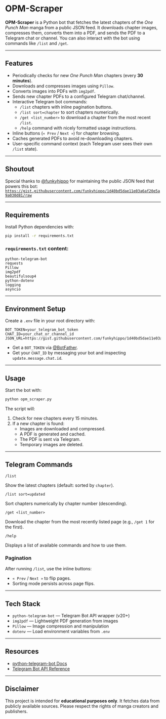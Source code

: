 # OPM-Scraper

**OPM-Scraper** is a Python bot that fetches the latest chapters of the *One Punch Man* manga from a public JSON feed. It downloads chapter images, compresses them, converts them into a PDF, and sends the PDF to a Telegram chat or channel. You can also interact with the bot using commands like `/list` and `/get`.

---

## Features

- Periodically checks for new *One Punch Man* chapters (every **30 minutes**).
- Downloads and compresses images using `Pillow`.
- Converts images into PDFs with `img2pdf`.
- Sends new chapter PDFs to a configured Telegram chat/channel.
- Interactive Telegram bot commands:
  - `/list` chapters with inline pagination buttons.
  - `/list sort=chapter` to sort chapters numerically.
  - `/get <list_number>` to download a chapter from the most recent `/list`.
  - `/help` command with nicely formatted usage instructions.
- Inline buttons (`« Prev` / `Next »`) for chapter browsing.
- Caches generated PDFs to avoid re-downloading chapters.
- User-specific command context (each Telegram user sees their own `/list` state).

---

## Shoutout

Special thanks to [@funkyhippo](https://gist.github.com/funkyhippo) for maintaining the public JSON feed that powers this bot:  
[`https://gist.githubusercontent.com/funkyhippo/1d40bd5dae11e03a6af20e5a9a030d81/raw`](https://gist.githubusercontent.com/funkyhippo/1d40bd5dae11e03a6af20e5a9a030d81/raw)


---

## Requirements

Install Python dependencies with:

```bash
pip install -r requirements.txt
```

### `requirements.txt` content:
```text
python-telegram-bot
requests 
Pillow 
img2pdf 
beautifulsoup4
python-dotenv
logging
asyncio
```

---

## Environment Setup

Create a `.env` file in your root directory with:

```env
BOT_TOKEN=your_telegram_bot_token
CHAT_ID=your_chat_or_channel_id
JSON_URL=https://gist.githubusercontent.com/funkyhippo/1d40bd5dae11e03a6af20e5a9a030d81/raw
```

- Get a `BOT_TOKEN` via [@BotFather](https://t.me/BotFather).
- Get your `CHAT_ID` by messaging your bot and inspecting `update.message.chat.id`.

---

## Usage

Start the bot with:

```bash
python opm_scraper.py
```

The script will:

1. Check for new chapters every 15 minutes.
2. If a new chapter is found:
   - Images are downloaded and compressed.
   - A PDF is generated and cached.
   - The PDF is sent via Telegram.
   - Temporary images are deleted.

---

## Telegram Commands

```text
/list
```
Show the latest chapters (default: sorted by `chapter`).

```text
/list sort=updated
```
Sort chapters numerically by chapter number (descending).

```text
/get <list_number>
```
Download the chapter from the most recently listed page (e.g., `/get 1` for the first).

```text
/help
```
Displays a list of available commands and how to use them.

### Pagination
After running `/list`, use the inline buttons:
- `« Prev` / `Next »` to flip pages.
- Sorting mode persists across page flips.

---

## Tech Stack

- `python-telegram-bot` — Telegram Bot API wrapper (v20+)
- `img2pdf` — Lightweight PDF generation from images
- `Pillow` — Image compression and manipulation
- `dotenv` — Load environment variables from `.env`

---

## Resources

- [python-telegram-bot Docs](https://docs.python-telegram-bot.org/)
- [Telegram Bot API Reference](https://core.telegram.org/bots/api)

---

## Disclaimer

This project is intended for **educational purposes only**. It fetches data from publicly available sources. Please respect the rights of manga creators and publishers.
